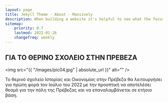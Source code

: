 ```yaml
---
layout: page
title: Jekyll Theme - About - Massively
description: When building a website it's helpful to see what the focus of your site is. This page is an example of how to show a website's focus.
sitemap:
    priority: 0.7
    lastmod: 2022-01-26
    changefreq: weekly
---
```


## ΓΙΑ ΤΟ ΘΕΡΙΝΟ ΣΧΟΛΕΙΟ ΣΤΗΝ ΠΡΕΒΕΖΑ

<span class="image left"><img src="{{ "/images/pic04.jpg" | absolute_url }}" alt="" /></span>

Το θερινό σχολείο Ιστορίας και Οικονομίας στην Πρέβεζα θα λειτουργήσει για πρώτη φορά τον Ιούλιο του 2022 με την προοπτική να αποτελέσει θεσμό για την πόλη της Πρέβεζας και να επαναλαμβάνεται σε ετήσια βάση. 

<!-- ### Content is Imortant
<div class="box">
  <p>
  In saying that, a one-measure fits-all approach won't do the trick with regards to content promoting. Rather, an emphasis on making remarkable, high caliber and totally genuine content that is engaging, helpful and fascinating for customers will get you the crown. From content, video and symbolism to infographics, studies, online courses and podcasts, whatever your favored content medium is, guarantee it is shareable and pertinent to your industry.
  </p>
</div>

<span class="image left"><img src="{{ "/images/pic05.jpg" | absolute_url }}" alt="" /></span>

On social media, we may share our own thoughts and advance our image notwithstanding spreading musings for different associations and affiliations. With such a critical number of associations with people and relationship on social media, our experience can be over-burden with a considerable measure of information. -->
